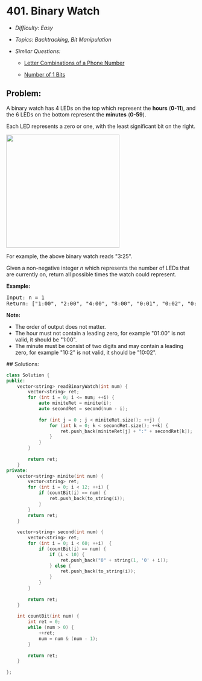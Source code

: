 # 401. Binary Watch

* *Difficulty: Easy*

* *Topics: Backtracking, Bit Manipulation*

* *Similar Questions:*

  * [Letter Combinations of a Phone Number](letter-combinations-of-a-phone-number.md)

  * [Number of 1 Bits](number-of-1-bits.md)

## Problem:

<p>A binary watch has 4 LEDs on the top which represent the <b>hours</b> (<b>0-11</b>), and the 6 LEDs on the bottom represent the <b>minutes</b> (<b>0-59</b>).</p>
<p>Each LED represents a zero or one, with the least significant bit on the right.</p>
<img src="https://upload.wikimedia.org/wikipedia/commons/8/8b/Binary_clock_samui_moon.jpg" height="300" />
<p>For example, the above binary watch reads "3:25".</p>

<p>Given a non-negative integer <i>n</i> which represents the number of LEDs that are currently on, return all possible times the watch could represent.</p>

<p><b>Example:</b>
<pre>Input: n = 1<br>Return: ["1:00", "2:00", "4:00", "8:00", "0:01", "0:02", "0:04", "0:08", "0:16", "0:32"]</pre>
</p>

<p><b>Note:</b><br />
<ul>
<li>The order of output does not matter.</li>
<li>The hour must not contain a leading zero, for example "01:00" is not valid, it should be "1:00".</li>
<li>The minute must be consist of two digits and may contain a leading zero, for example "10:2" is not valid, it should be "10:02".</li>
</ul>
</p>
## Solutions:

```c++
class Solution {
public:
    vector<string> readBinaryWatch(int num) {
        vector<string> ret;
        for (int i = 0; i <= num; ++i) {
            auto miniteRet = minite(i);
            auto secondRet = second(num - i);
            
            for (int j = 0 ; j < miniteRet.size(); ++j) {
                for (int k = 0; k < secondRet.size(); ++k) {
                    ret.push_back(miniteRet[j] + ":" + secondRet[k]);
                }
            }
        }
        
        return ret;
    }
private:
    vector<string> minite(int num) {
        vector<string> ret;
        for (int i = 0; i < 12; ++i) {
            if (countBit(i) == num) {
                ret.push_back(to_string(i));
            }
        }
        return ret;
    }
    
    vector<string> second(int num) {
        vector<string> ret;
        for (int i = 0; i < 60; ++i)  {
            if (countBit(i) == num) {
                if (i < 10) { 
                    ret.push_back("0" + string(1, '0' + i));
                } else {
                    ret.push_back(to_string(i));
                }
            }
        }
        
        return ret;
    }
    
    int countBit(int num) {
        int ret = 0;
        while (num > 0) {
            ++ret;
            num = num & (num - 1);
        }
        
        return ret;
    }
    
};
```
